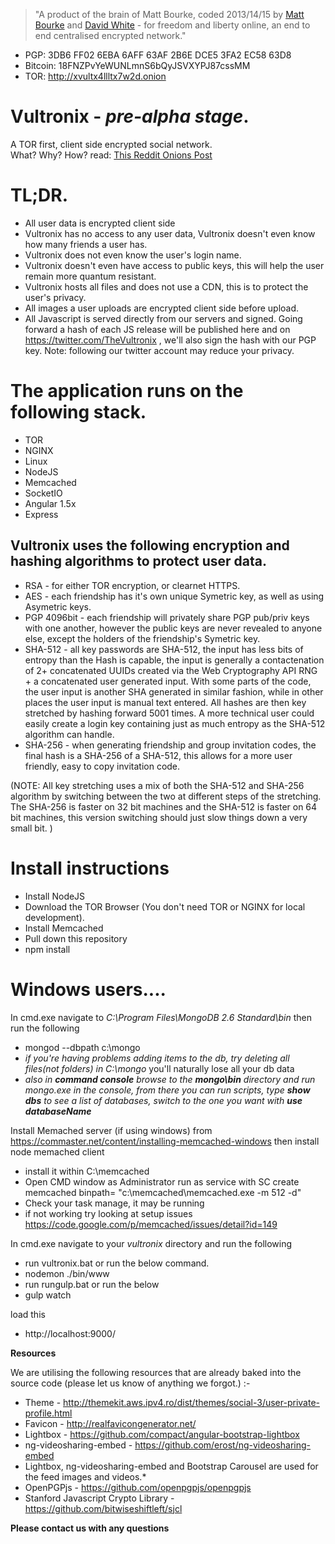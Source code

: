 >"A product of the brain of Matt Bourke, coded 2013/14/15 by [Matt Bourke](https://github.com/mattbourke) and [David White](https://github.com/cfjquery) - for freedom and liberty online, an end to end centralised encrypted network."

  * PGP: 3DB6 FF02 6EBA 6AFF 63AF 2B6E DCE5 3FA2 EC58 63D8
  * Bitcoin: 18FNZPvYeWUNLmnS6bQyJSVXYPJ87cssMM
  * TOR: http://xvultx4llltx7w2d.onion

# Vultronix - *pre-alpha stage*.
A TOR first, client side encrypted social network.  
What? Why? How? read: [This Reddit Onions Post](https://www.reddit.com/r/onions/comments/5qtbi9/xvultx4llltx7w2donion_is_18_months_online_today/)

# TL;DR.
  * All user data is encrypted client side
  * Vultronix has no access to any user data, Vultronix doesn't even know how many friends a user has.
  * Vultronix does not even know the user's login name.
  * Vultronix doesn't even have access to public keys, this will help the user remain more quantum resistant.
  * Vultronix hosts all files and does not use a CDN, this is to protect the user's privacy.
  * All images a user uploads are encrypted client side before upload.
  * All Javascript is served directly from our servers and signed.  Going forward a hash of each JS release will be published here and on https://twitter.com/TheVultronix , we'll also sign the hash with our PGP key. Note: following our twitter account may reduce your privacy.

# The application runs on the following stack.
  * TOR
  * NGINX
  * Linux
  * NodeJS
  * Memcached
  * SocketIO
  * Angular 1.5x
  * Express

## Vultronix uses the following encryption and hashing algorithms to protect user data.

  * RSA - for either TOR encryption, or clearnet HTTPS.
  * AES - each friendship has it's own unique Symetric key, as well as using Asymetric keys.
  * PGP 4096bit - each friendship will privately share PGP pub/priv keys with one another, however the public keys are never revealed to anyone else, except the holders of the friendship's Symetric key.
  * SHA-512 - all key passwords are SHA-512, the input has less bits of entropy than the Hash is capable, the input is generally a contactenation of 2+ concatenated UUIDs created via the Web Cryptography API RNG + a concatenated user generated input.  With some parts of the code, the user input is another SHA generated in similar fashion, while in other places the user input is manual text entered.  All hashes are then key stretched by hashing forward 5001 times.  A more technical user could easily create a login key containing just as much entropy as the SHA-512 algorithm can handle.
  * SHA-256 - when generating friendship and group invitation codes, the final hash is a SHA-256 of a SHA-512, this allows for a more user friendly, easy to copy invitation code.


  (NOTE: All key stretching uses a mix of both the SHA-512 and SHA-256 algorithm by switching between the two at different steps of the stretching.  The SHA-256 is faster on 32 bit machines and the SHA-512 is faster on 64 bit machines, this version switching should just slow things down a very small bit.  )


# Install instructions
  * Install NodeJS
  * Download the TOR Browser (You don't need TOR or NGINX for local development).
  * Install Memcached
  * Pull down this repository
  * npm install


# Windows users....
In cmd.exe navigate to *C:\Program Files\MongoDB 2.6 Standard\bin* then run the following

* mongod --dbpath c:\mongo
* *if you're having problems adding items to the db, try deleting all files(not folders) in C:\mongo* you'll naturally lose all your db data
* *also in **command console** browse to the **mongo\bin** directory and run mongo.exe in the console, from there you can run scripts, type **show dbs** to see a list of databases, switch to the one you want with **use databaseName***

Install Memached server (if using windows) from https://commaster.net/content/installing-memcached-windows then install node memached client

* install it within C:\memcached
* Open CMD window as Administrator run as service with SC create memcached binpath= "c:\memcached\memcached.exe -m 512 -d"
* Check your task manage, it may be running
* if not working try looking at setup issues https://code.google.com/p/memcached/issues/detail?id=149

In cmd.exe navigate to your *vultronix* directory and run the following

* run vultronix.bat or run the below command.
* nodemon ./bin/www
* run rungulp.bat or run the below
* gulp watch

load this

* http://localhost:9000/


**Resources**

We are utilising the following resources that are already baked into the source code (please let us know of anything we forgot.) :-

* Theme                  - http://themekit.aws.ipv4.ro/dist/themes/social-3/user-private-profile.html
* Favicon                - http://realfavicongenerator.net/
* Lightbox               - https://github.com/compact/angular-bootstrap-lightbox
* ng-videosharing-embed  - https://github.com/erost/ng-videosharing-embed
* Lightbox, ng-videosharing-embed and Bootstrap Carousel are used for the feed images and videos.*
* OpenPGPjs - https://github.com/openpgpjs/openpgpjs
* Stanford Javascript Crypto Library - https://github.com/bitwiseshiftleft/sjcl

**Please contact us with any questions**
